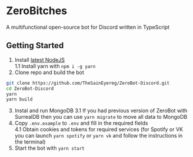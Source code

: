 # ZeroBitches

A multifunctional open-source bot for Discord written in TypeScript

## Getting Started

1. Install [latest NodeJS](https://nodejs.org/)  
1.1 Install yarn with `npm i -g yarn`
2. Clone repo and build the bot
```sh
git clone https://github.com/TheSainEyereg/ZeroBot-Discord.git
cd ZeroBot-Discord
yarn
yarn build
```
3. Instal and run MongoDB
3.1 If you had previous version of ZeroBot with SurrealDB then you can use `yarn migrate` to move all data to MongoDB
4. Copy `.env.example` to `.env` and fill in the required fields  
4.1 Obtain cookies and tokens for required services (for Spotify or VK you can launch `yarn spotify` or `yarn vk` and follow the instructions in the terminal)
5. Start the bot with `yarn start`
